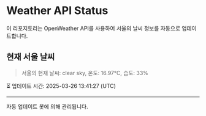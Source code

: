 
# Weather API Status

이 리포지토리는 OpenWeather API를 사용하여 서울의 날씨 정보를 자동으로 업데이트합니다.

## 현재 서울 날씨
> 서울의 현재 날씨: clear sky, 온도: 16.97°C, 습도: 33%

⏳ 업데이트 시간: 2025-03-26 13:41:27 (UTC)

---
자동 업데이트 봇에 의해 관리됩니다.
